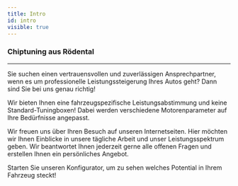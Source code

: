 ```yaml
---
title: Intro
id: intro
visible: true
---
```

### Chiptuning aus Rödental
---
Sie suchen einen vertrauensvollen und zuverlässigen Ansprechpartner, wenn es um professionelle Leistungssteigerung Ihres Autos geht? Dann sind Sie bei uns genau richtig!

Wir bieten Ihnen eine fahrzeugspezifische Leistungsabstimmung und keine Standard-Tuningboxen! Dabei werden verschiedene Motorenparameter auf Ihre Bedürfnisse angepasst.

Wir freuen uns über Ihren Besuch auf unseren Internetseiten. Hier möchten wir Ihnen Einblicke in unsere tägliche Arbeit und unser Leistungsspektrum geben. Wir beantwortet Ihnen jederzeit gerne alle offenen Fragen und erstellen Ihnen ein persönliches Angebot.

Starten Sie unseren Konfigurator, um zu sehen welches Potential in Ihrem Fahrzeug steckt!